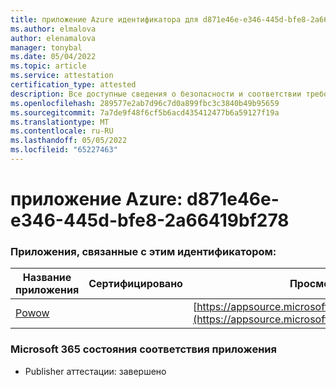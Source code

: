 ```yaml
---
title: приложение Azure идентификатора для d871e46e-e346-445d-bfe8-2a66419bf278
ms.author: elmalova
author: elenamalova
manager: tonybal
ms.date: 05/04/2022
ms.topic: article
ms.service: attestation
certification_type: attested
description: Все доступные сведения о безопасности и соответствии требованиям для d871e46e-e346-445d-bfe8-2a66419bf278.
ms.openlocfilehash: 289577e2ab7d96c7d0a899fbc3c3840b49b95659
ms.sourcegitcommit: 7a7de9f48f6cf5b6acd435412477b6a59127f19a
ms.translationtype: MT
ms.contentlocale: ru-RU
ms.lasthandoff: 05/05/2022
ms.locfileid: "65227463"
---
```

# <a name="azure-app-id-d871e46e-e346-445d-bfe8-2a66419bf278"></a>приложение Azure: d871e46e-e346-445d-bfe8-2a66419bf278


### <a name="apps-associated-with-this-id"></a>Приложения, связанные с этим идентификатором:
| **Название приложения** | **Сертифицировано** | **Просмотр в AppSource** |
|--------------|---------------|-----------------------|
| [Powow](../forward/WA200002952.md) |  | [https://appsource.microsoft.com/product/office/WA200002952](https://appsource.microsoft.com/product/office/WA200002952) |

### <a name="microsoft-365-app-compliance-status"></a>Microsoft 365 состояния соответствия приложения
- Publisher аттестации: завершено
